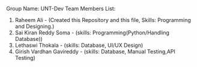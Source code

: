 Group Name: UNT-Dev
Team Members List:
1. Raheem Ali - (Created this Repository and this file, Skills: Programming and Designing.)
2. Sai Kiran Reddy Soma - (skills: Programming(Python/Handling Database))
3. Lethaswi Thokala - (skills: Database, UI/UX Design)
4. Girish Vardhan Gavireddy - (skills: Database, Manual Testing,API Testing)

